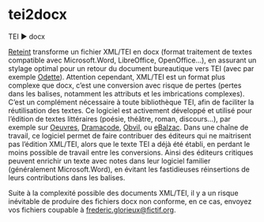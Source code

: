 # tei2docx

TEI ► docx

<p><a href="https://github.com/oeuvres/Reteint">Reteint</a> transforme un fichier XML/TEI en docx (format traitement de textes compatible avec Microsoft.Word, LibreOffice, OpenOffice…), en assurant un stylage optimal pour un retour du document bureautique vers TEI (avec par exemple <a href="http://github.com/oeuvres/Odette">Odette</a>).
      Attention cependant, XML/TEI est un format plus complexe que docx, c’est une conversion avec risque de pertes (pertes dans les balises, notamment les attributs et les imbrications complexes).
      C’est un complément nécessaire à toute bibliothèque TEI, afin de faciliter la réutilisation des textes.
      Ce logiciel est activement développé et utilisé pour l’édition de textes littéraires (poésie, théâtre, roman, discours…), par exemple sur <a href="https://github.com/oeuvres/">Oeuvres</a>, <a href="https://github.com/dramacode/">Dramacode</a>, <a href="https://github.com/obvil/">Obvil</a>, ou <a href="https://github.com/ebalzac/">eBalzac</a>.
      Dans une chaîne de travail, ce logiciel permet de faire contribuer des éditeurs qui ne maitrisent pas l’édition XML/TEI, alors que le texte TEI a déjà été établi, en perdant le moins possible de travail entre les conversions.
      Ainsi des éditeurs critiques peuvent enrichir un texte avec notes dans leur logiciel familier (généralement Microsoft.Word), en évitant les fastidieuses réinsertions de leurs contributions dans les balises.</p>
      
Suite à la complexité possible des documents XML/TEI, il y a un risque inévitable de produire des fichiers docx non conforme, en ce cas, envoyez vos fichiers coupable à 
<frederic.glorieux@fictif.org>.
